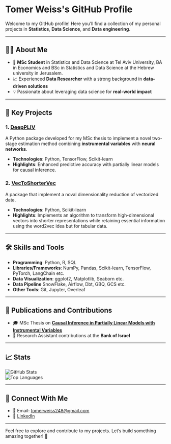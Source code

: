 # **Tomer Weiss's GitHub Profile**

Welcome to my GitHub profile! Here you’ll find a collection of my personal projects in **Statistics**, **Data Science**, and **Data engineering**.

---

## **👨‍💻 About Me**
- 🌟 **MSc Student** in Statistics and Data Science at Tel Aviv University, BA in Economics and BSc in Statistics and Data Science at the Hebrew university in Jerusalem.
- 📈 Experienced **Data Researcher** with a strong background in **data-driven solutions**  
- 💡 Passionate about leveraging data science for **real-world impact**

---

## **📂 Key Projects**

### 1. **[DeepPLIV](https://github.com/TomerWeissGit/DeepPLIV)**  
A Python package developed for my MSc thesis to implement a novel two-stage estimation method combining **instrumental variables** with **neural networks**.  
- **Technologies**: Python, TensorFlow, Scikit-learn  
- **Highlights**: Enhanced predictive accuracy with partially linear models for causal inference.

### 2. **[VecToShorterVec](https://github.com/TomerWeissGit/VecToShorterVec)**
A package that implement a noval dimensionality reduction of vectorized data.  
- **Technologies**: Python, Scikit-learn  
- **Highlights**: Implements an algorithm to transform high-dimensional vectors into shorter representations while retaining essential information using the word2vec idea but for tabular data.


---

## **🛠️ Skills and Tools**
- **Programming**: Python, R, SQL 
- **Libraries/Frameworks**: NumPy, Pandas, Scikit-learn, TensorFlow, PyTorch, LangChain etc.
- **Data Visualization**: ggplot2, Matplotlib, Seaborn etc.
- **Data Pipeline** SnowFlake, Airflow, Dbt, GBQ, GCS etc.
- **Other Tools**: Git, Jupyter, Overleaf  

---

## **📜 Publications and Contributions**
- 🎓 MSc Thesis on **[Causal Inference in Partially Linear Models with Instrumental Variables](#)**  
- 📘 Research Assistant contributions at the **Bank of Israel**

---

## **📈 Stats**

![GitHub Stats](https://github-readme-stats.vercel.app/api?username=TomerWeissGit&show_icons=true&theme=radical)  
![Top Languages](https://github-readme-stats.vercel.app/api/top-langs/?username=TomerWeissGit&layout=compact&theme=radical)  

---

## **🤝 Connect With Me**
- 📧 Email: tomerweiss248@gmail.com  
- 💼 [LinkedIn](https://www.linkedin.com/in/tomer-weiss1/)  

---


Feel free to explore and contribute to my projects. Let’s build something amazing together! 🚀
